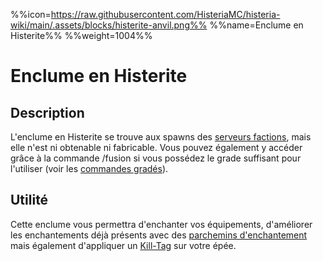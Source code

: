 %%icon=https://raw.githubusercontent.com/HisteriaMC/histeria-wiki/main/.assets/blocks/histerite-anvil.png%%
%%name=Enclume en Histerite%%
%%weight=1004%%
# Enclume en Histerite

## Description
L'enclume en Histerite se trouve aux spawns des [serveurs factions](https://histeria.fr/wiki/mondes/serveurs-faction), mais elle n'est ni obtenable ni fabricable. Vous pouvez également y accéder grâce à la commande /fusion si vous possédez le grade suffisant pour l'utiliser (voir les [commandes gradés](https://histeria.fr/wiki/commandes/graded-commands)).

## Utilité
Cette enclume vous permettra d'enchanter vos équipements, d'améliorer les enchantements déjà présents avec des [parchemins d'enchantement](https://histeria.fr/wiki/objets/forge-note) mais également d'appliquer un [Kill-Tag](https://histeria.fr/wiki/objets/kill-tag) sur votre épée.
